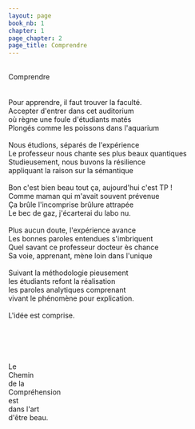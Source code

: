 ```yaml
---
layout: page
book_nb: 1
chapter: 1
page_chapter: 2
page_title: Comprendre
--- 
```


<br/>
Comprendre<br/>
<br/>
<br/>
Pour apprendre, il faut trouver la faculté.<br/>
Accepter d'entrer dans cet auditorium<br/>
où règne une foule d'étudiants matés<br/>
Plongés comme les poissons dans l'aquarium<br/>
<br/>
Nous étudions, séparés de l'expérience <br/>
Le professeur nous chante ses plus beaux quantiques<br/>
Studieusement, nous buvons la résilience<br/>
appliquant la raison sur la sémantique<br/>
<br/>
Bon c'est bien beau tout ça, aujourd'hui c'est TP !<br/>
Comme maman qui m'avait souvent prévenue<br/>
Ça brûle l'incomprise brûlure attrapée<br/>
Le bec de gaz, j'écarterai du labo nu.<br/>
<br/>
Plus aucun doute, l'expérience avance<br/>
Les bonnes paroles entendues s'imbriquent<br/>
Quel savant ce professeur docteur ès chance<br/>
Sa voie, apprenant, mène loin dans l'unique<br/>
<br/>
Suivant la méthodologie pieusement<br/>
les étudiants refont la réalisation<br/>
les paroles analytiques comprenant<br/>
vivant le phénomène pour explication.<br/>
<br/>
L'idée est comprise.<br/>
<br/>
<br/>
<br/>
<br/>
<br/>
Le<br/>
Chemin<br/>
de la<br/>
Compréhension<br/>
est<br/>
dans l'art<br/>
d'être beau.<br/>
